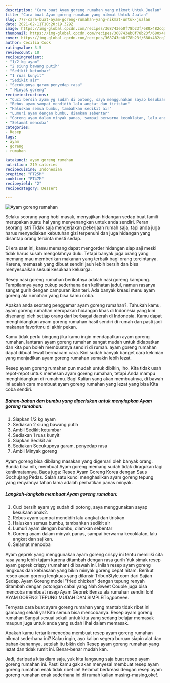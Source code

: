 ```yaml
---
description: "Cara buat Ayam goreng rumahan yang nikmat Untuk Jualan"
title: "Cara buat Ayam goreng rumahan yang nikmat Untuk Jualan"
slug: 777-cara-buat-ayam-goreng-rumahan-yang-nikmat-untuk-jualan
date: 2021-02-11T10:20:19.329Z
image: https://img-global.cpcdn.com/recipes/368743eb0f78b23f/680x482cq70/ayam-goreng-rumahan-foto-resep-utama.jpg
thumbnail: https://img-global.cpcdn.com/recipes/368743eb0f78b23f/680x482cq70/ayam-goreng-rumahan-foto-resep-utama.jpg
cover: https://img-global.cpcdn.com/recipes/368743eb0f78b23f/680x482cq70/ayam-goreng-rumahan-foto-resep-utama.jpg
author: Cecilia Cook
ratingvalue: 3.5
reviewcount: 10
recipeingredient:
- "1/2 kg ayam"
- "2 siung bawang putih"
- "Sedikit ketumbar"
- "1 ruas kunyit"
- "Sedikit air"
- "Secukupnya garam penyedap rasa"
- " Minyak goreng"
recipeinstructions:
- "Cuci bersih ayam yg sudah di potong, saya menggunakan sayap kesukaan anak2."
- "Rebus ayam sampai mendidih lalu angkat dan tiriskan"
- "Haluskan semua bumbu, tambahkan sedikit air"
- "Lumuri ayam dengan bumbu, diamkan sebentar"
- "Goreng ayam dalam minyak panas, sampai berwarna kecoklatan, lalu angkat dan sajikan."
- "Selamat mencoba"
categories:
- Resep
tags:
- ayam
- goreng
- rumahan

katakunci: ayam goreng rumahan 
nutrition: 219 calories
recipecuisine: Indonesian
preptime: "PT25M"
cooktime: "PT47M"
recipeyield: "2"
recipecategory: Dessert

---
```



![Ayam goreng rumahan](https://img-global.cpcdn.com/recipes/368743eb0f78b23f/680x482cq70/ayam-goreng-rumahan-foto-resep-utama.jpg)

Selaku seorang yang hobi masak, menyajikan hidangan sedap buat famili merupakan suatu hal yang menyenangkan untuk anda sendiri. Peran seorang istri Tidak saja mengerjakan pekerjaan rumah saja, tapi anda juga harus menyediakan kebutuhan gizi terpenuhi dan juga hidangan yang disantap orang tercinta mesti sedap.

Di era  saat ini, kamu memang dapat mengorder hidangan siap saji meski tidak harus susah mengolahnya dulu. Tetapi banyak juga orang yang memang mau memberikan makanan yang terbaik bagi orang tercintanya. Karena, memasak yang dibuat sendiri jauh lebih bersih dan bisa menyesuaikan sesuai kesukaan keluarga. 

Resep nasi goreng rumahan berikutnya adalah nasi goreng kampung. Tampilannya yang cukup sederhana dan kelihatan jadul, namun rasanya sangat gurih dengan campuran ikan teri. Ada banyak kreasi menu ayam goreng ala rumahan yang bisa kamu coba.

Apakah anda seorang penggemar ayam goreng rumahan?. Tahukah kamu, ayam goreng rumahan merupakan hidangan khas di Indonesia yang kini disenangi oleh setiap orang dari berbagai daerah di Indonesia. Kamu dapat menghidangkan ayam goreng rumahan hasil sendiri di rumah dan pasti jadi makanan favoritmu di akhir pekan.

Kamu tidak perlu bingung jika kamu ingin mendapatkan ayam goreng rumahan, lantaran ayam goreng rumahan sangat mudah untuk didapatkan dan kita pun boleh membuatnya sendiri di rumah. ayam goreng rumahan dapat dibuat lewat bermacam cara. Kini sudah banyak banget cara kekinian yang menjadikan ayam goreng rumahan semakin lebih lezat.

Resep ayam goreng rumahan pun mudah untuk dibikin, lho. Kita tidak usah repot-repot untuk memesan ayam goreng rumahan, tetapi Anda mampu menghidangkan di rumahmu. Bagi Kalian yang akan membuatnya, di bawah ini adalah cara membuat ayam goreng rumahan yang lezat yang bisa Kita coba sendiri.

<!--inarticleads1-->

##### Bahan-bahan dan bumbu yang diperlukan untuk menyiapkan Ayam goreng rumahan:

1. Siapkan 1/2 kg ayam
1. Sediakan 2 siung bawang putih
1. Ambil Sedikit ketumbar
1. Sediakan 1 ruas kunyit
1. Siapkan Sedikit air
1. Sediakan Secukupnya garam, penyedap rasa
1. Ambil  Minyak goreng


Ayam goreng bisa dibilang masakan yang digemari oleh banyak orang. Bunda bisa nih, membuat Ayam goreng memang sudah tidak diragukan lagi kenikmatannya. Baca juga: Resep Ayam Goreng Korea dengan Saus Gochujang Pedas. Salah satu kunci menghasilkan ayam goreng tepung yang renyahnya tahan lama adalah perhatikan panas minyak. 

<!--inarticleads2-->

##### Langkah-langkah membuat Ayam goreng rumahan:

1. Cuci bersih ayam yg sudah di potong, saya menggunakan sayap kesukaan anak2.
1. Rebus ayam sampai mendidih lalu angkat dan tiriskan
1. Haluskan semua bumbu, tambahkan sedikit air
1. Lumuri ayam dengan bumbu, diamkan sebentar
1. Goreng ayam dalam minyak panas, sampai berwarna kecoklatan, lalu angkat dan sajikan.
1. Selamat mencoba


Ayam geprek yang menggunakan ayam goreng crispy ini tentu memiliki cita rasa yang lebih tajam karena ditambah dengan rasa gurih Yuk simak resep ayam geprek crispy (rumahan) di bawah ini. Inilah resep ayam goreng lengkuas dan kebiasaan yang bikin minyak goreng cepat hitam. Berikut resep ayam goreng lengkuas yang dilansir TribunStyle.com dari Sajian Sedap. Ayam Goreng model &#34;fried chicken&#34; dengan tepung renyah ditambah dengan potongan cabai yang Nah Sweet Couple juga bisa mencoba membuat resep Ayam Geprek Bensu ala rumahan sendiri loh! AYAM GORENG TEPUNG MUDAH DAN SIMPLEПодробнее. 

Ternyata cara buat ayam goreng rumahan yang mantab tidak ribet ini gampang sekali ya! Kita semua bisa mencobanya. Resep ayam goreng rumahan Sangat sesuai sekali untuk kita yang sedang belajar memasak maupun juga untuk anda yang sudah lihai dalam memasak.

Apakah kamu tertarik mencoba membuat resep ayam goreng rumahan nikmat sederhana ini? Kalau ingin, ayo kalian segera buruan siapin alat dan bahan-bahannya, setelah itu bikin deh Resep ayam goreng rumahan yang lezat dan tidak rumit ini. Benar-benar mudah kan. 

Jadi, daripada kita diam saja, yuk kita langsung saja buat resep ayam goreng rumahan ini. Pasti kamu gak akan menyesal membuat resep ayam goreng rumahan enak tidak ribet ini! Selamat berkreasi dengan resep ayam goreng rumahan enak sederhana ini di rumah kalian masing-masing,oke!.

